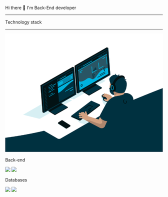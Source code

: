 Hi there 👋 I'm Back-End developer

<hr>
Technology stack
<hr>
<img src="https://raw.githubusercontent.com/DJWOMS/DJWOMS/main/code.gif">

Back-end

<img src="https://img.shields.io/badge/Python-black?style=for-the-badge&logo=Python&logoColor=blue"/>  <img src="https://img.shields.io/badge/Django-limegreen?style=for-the-badge&logo=Django&logoColor=white"/>

Databases

<img src="https://img.shields.io/badge/MySql-blue?style=for-the-badge&logo=MySql&logoColor=white"/>  <img src="https://img.shields.io/badge/Django-limegreen?style=for-the-badge&logo=Django&logoColor=white"/>

